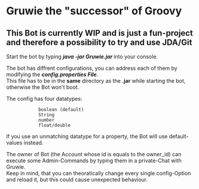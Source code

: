 # Gruwie the "successor" of Groovy

## This Bot is currently WIP and is just a fun-project and therefore a possibility to try and use JDA/Git

Start the bot by typing ***java -jar Gruwie.jar <token>*** into your console.

The bot has diffrent configurations, you can address each of them by modifying the ***config.properties File***.<br>
This file has to be in the **same** directory as the **.jar** while starting the bot, otherwise the Bot won't boot.<br>

The config has four datatypes:	

				boolean (default)
				String
				number
				float/double
										
If you use an unmatching datatype for a property, the Bot will use default-values instead.
				
The owner of Bot (the Account whose id is equals to the owner_id) can execute some Admin-Commands by typing them in a private-Chat with Gruwie.<br>
Keep in mind, that you can theoratically change every single config-Option and reload it, but this could cause unexpected behaviour.<br>
